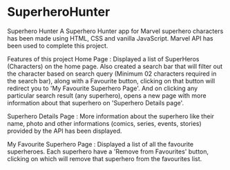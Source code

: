 # SuperheroHunter
Superhero Hunter
A Superhero Hunter app for Marvel superhero characters has been made using HTML, CSS and vanilla JavaScript. Marvel API has been used to complete this project.

Features of this project
Home Page : Displayed a list of SuperHeros (Characters) on the home page. Also created a search bar that will filter out the character based on search query (Minimum 02 characters required in the search bar), along with a Favourite button, clicking on that button will redirect you to 'My Favourite Superhero Page'. And on clicking any particular search result (any superhero), opens a new page with more information about that superhero on 'Superhero Details page'.

Superhero Details Page : More information about the superhero like their name, photo and other informations (comics, series, events, stories) provided by the API has been displayed.

My Favourite Superhero Page : Displayed a list of all the favourite superheroes. Each superhero have a 'Remove from Favourites' button, clicking on which will remove that superhero from the favourites list.

